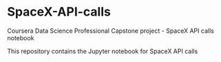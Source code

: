 # SpaceX-API-calls
Coursera Data Science Professional Capstone project - SpaceX API calls notebook

This repository contains the Jupyter notebook for SpaceX API calls
